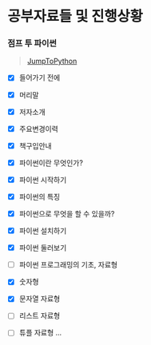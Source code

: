 # 공부자료들 및 진행상황

### 점프 투 파이썬
> [JumpToPython](https://wikidocs.net/book/1)

 - [x] 들어가기 전에
  - [x] 머리말
  - [x] 저자소개
  - [x] 주요변경이력
  - [x] 책구입안내
  
 - [x] 파이썬이란 무엇인가?
  - [x] 파이썬 시작하기
  - [x] 파이썬의 특징
  - [x] 파이썬으로 무엇을 할 수 있을까?
  - [x] 파이썬 설치하기
  - [x] 파이썬 둘러보기
  
 - [ ] 파이썬 프로그래밍의 기초, 자료형
  - [x] 숫자형
  - [x] 문자열 자료형
  - [ ] 리스트 자료형
  - [ ] 튜플 자료형
 ...
